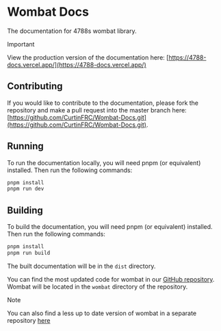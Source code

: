 # Wombat Docs

The documentation for 4788s wombat library.

> [!IMPORTANT]
> View the production version of the documentation here: [https://4788-docs.vercel.app/](https://4788-docs.vercel.app/)

## Contributing

If you would like to contribute to the documentation, please fork the repository and make a pull request into the master branch here: [https://github.com/CurtinFRC/Wombat-Docs.git](https://github.com/CurtinFRC/Wombat-Docs.git).

## Running

To run the documentation locally, you will need pnpm (or equivalent) installed. Then run the following commands:


```bash
pnpm install
pnpm run dev
```

## Building

To build the documentation, you will need pnpm (or equivalent) installed. Then run the following commands:

```bash
pnpm install
pnpm run build
```

The built documentation will be in the `dist` directory.

You can find the most updated code for wombat in our [GitHub repository](https://github.com/CurtinFRC/2024-Crescendo). Wombat will be located in the `wombat` directory of the repository.

> [!NOTE]
> You can also find a less up to date version of wombat in a separate repository [here](https://github.com/CurtinFRC/Wombat)